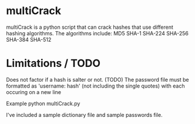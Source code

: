 multiCrack
==========

multiCrack is a python script that can crack hashes that use different hashing algorithms.
The algorithms include:
MD5
SHA-1
SHA-224
SHA-256
SHA-384
SHA-512


Limitations / TODO
==================
Does not factor if a hash is salter or not. (TODO)
The password file must be formatted as 'username: hash' (not including the single quotes) with each occuring on a new line

Example
python multiCrack.py

I've included a sample dictionary file and sample passwords file.




